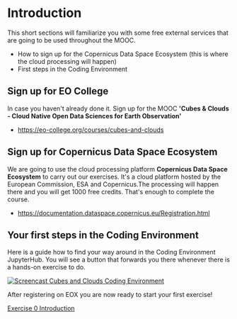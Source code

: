 # Introduction
This short sections will familiarize you with some free external services that are going to be used throughout the MOOC. 
- How to sign up for the Copernicus Data Space Ecosystem (this is where the cloud processing will happen)
- First steps in the Coding Environment
  
## Sign up for EO College
In case you haven't already done it. Sign up for the MOOC **'Cubes &amp; Clouds - Cloud Native Open Data Sciences for Earth Observation'**
- https://eo-college.org/courses/cubes-and-clouds

## Sign up for Copernicus Data Space Ecosystem
We are going to use the cloud processing platform **Copernicus Data Space Ecosystem** to carry out our exercises. It's a cloud platform hosted by the European Commission, ESA and Copernicus.The processing will happen there and you will get 1000 free credits. That's enough to complete the course.
- https://documentation.dataspace.copernicus.eu/Registration.html

## Your first steps in the Coding Environment
Here is a guide how to find your way around in the Coding Environment JupyterHub. You will see a button that forwards you there whenever there is a hands-on exercise to do.

[![Screencast Cubes and Clouds Coding Environment](https://img.youtube.com/vi/GBXd4aQLMb0/0.jpg)](https://www.youtube.com/watch?v=GBXd4aQLMb0) <br>

After registering on EOX you are now ready to start your first exercise!

[Exercise 0 Introduction](https://github.com/EO-College/cubes-and-clouds/blob/main/lectures/0_introduction/exercises/0_login.ipynb)

